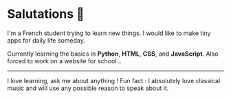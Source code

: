 # Salutations 🥚

I'm a French student trying to learn new things. I would like to make tiny apps for daily life someday.

Currently learning the basics in **Python**, **HTML**, **CSS**, and **JavaScript**. Also forced to work on a website for school...

---

I love learning, ask me about anything !
Fun fact : I absolutely love classical music and will use any possible reason to speak about it.

